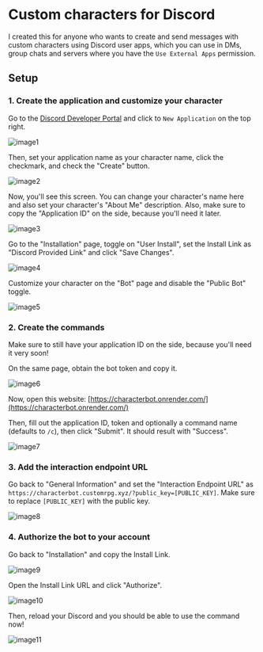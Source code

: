 # Custom characters for Discord

I created this for anyone who wants to create and send messages with custom characters using Discord user apps, which you can use in DMs, group chats and servers where you have the `Use External Apps` permission.

## Setup

### 1. Create the application and customize your character

Go to the [Discord Developer Portal](https://discord.com/developers/applications) and click to `New Application` on the top right.

![image1](/assets/image1.png)

Then, set your application name as your character name, click the checkmark, and check the "Create" button.

![image2](/assets/image2.png)

Now, you'll see this screen. You can change your character's name here and also set your character's "About Me" description. Also, make sure to copy the "Application ID" on the side, because you'll need it later.

![image3](/assets/image3.png)

Go to the "Installation" page, toggle on "User Install", set the Install Link as "Discord Provided Link" and click "Save Changes".

![image4](/assets/image4.png)

Customize your character on the "Bot" page and disable the "Public Bot" toggle.

![image5](/assets/image5.png)

### 2. Create the commands

Make sure to still have your application ID on the side, because you'll need it very soon!

On the same page, obtain the bot token and copy it.

![image6](/assets/image6.png)

Now, open this website: [https://characterbot.onrender.com/](https://characterbot.onrender.com/)

Then, fill out the application ID, token and optionally a command name (defaults to `/c`), then click "Submit". It should result with "Success".

![image7](/assets/image7.png)

### 3. Add the interaction endpoint URL

Go back to "General Information" and set the "Interaction Endpoint URL" as `https://characterbot.customrpg.xyz/?public_key=[PUBLIC_KEY]`. Make sure to replace `[PUBLIC_KEY]` with the public key.

![image8](/assets/image8.png)

### 4. Authorize the bot to your account

Go back to "Installation" and copy the Install Link.

![image9](/assets/image9.png)

Open the Install Link URL and click "Authorize".

![image10](/assets/image10.png)

Then, reload your Discord and you should be able to use the command now!

![image11](/assets/image11.png)
